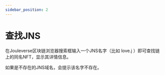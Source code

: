 ```yaml
---
sidebar_position: 2
---
```


# 查找JNS

在Jouleverse区块链浏览器搜索框输入一个JNS名字（比如 love.j ）即可查找链上的同名NFT，显示其详情信息。

如果是不存在的JNS域名，会提示该名字不存在。
